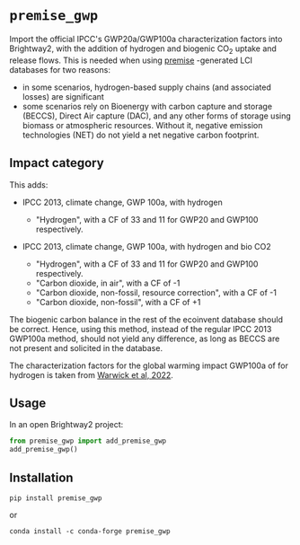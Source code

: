 # `premise_gwp`

Import the official IPCC's GWP20a/GWP100a characterization factors into Brightway2, with the addition of
hydrogen and biogenic CO<sub>2</sub> uptake and release flows. This is needed when using
[premise](https://github.com/polca/premise) -generated LCI databases for two reasons:
* in some scenarios, hydrogen-based supply chains (and associated losses) are significant
* some scenarios rely on Bioenergy with carbon capture and storage (BECCS), Direct Air capture (DAC),
and any other forms of storage using biomass or atmospheric resources.
Without it, negative emission technologies (NET) do not yield a net negative
carbon footprint.

## Impact category

This adds:

* IPCC 2013, climate change, GWP 100a, with hydrogen
  * "Hydrogen", with a CF of 33 and 11 for GWP20 and GWP100 respectively.
  
* IPCC 2013, climate change, GWP 100a, with hydrogen and bio CO2
  * "Hydrogen", with a CF of 33 and 11 for GWP20 and GWP100 respectively.
  * "Carbon dioxide, in air", with a CF of -1
  * "Carbon dioxide, non-fossil, resource correction", with a CF of -1
  * "Carbon dioxide, non-fossil", with a CF of +1

The biogenic carbon balance in the rest of the ecoinvent database should be correct.
Hence, using this method, instead of the regular IPCC 2013 GWP100a method, should not
yield any difference, as long as BECCS are not present and solicited in the database.

The characterization factors for the global warming impact GWP100a of for hydrogen 
is taken from [Warwick et al, 2022](https://assets.publishing.service.gov.uk/government/uploads/system/uploads/attachment_data/file/1067144/atmospheric-implications-of-increased-hydrogen-use.pdf).



## Usage

In an open Brightway2 project:
```python
from premise_gwp import add_premise_gwp
add_premise_gwp()
```

## Installation

`pip install premise_gwp`

or

`conda install -c conda-forge premise_gwp`

